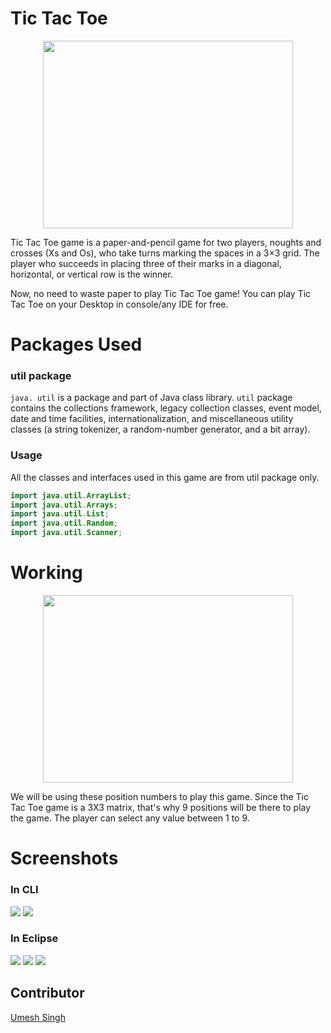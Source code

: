 # Tic Tac Toe

<p align="center">
<img width=400 height=300 src="https://github.com/Umesh-01/Hacking-Scripts/blob/patch-4/Java/Tic-Tac-Toe/Images/Tic_Tac_Toe.png">
</p>

Tic Tac Toe game is a paper-and-pencil game for two players, noughts and crosses (Xs and Os), who take turns marking the spaces in a 3×3 grid. 
The player who succeeds in placing three of their marks in a diagonal, horizontal, or vertical row is the winner.

Now, no need to waste paper to play Tic Tac Toe game! You can play Tic Tac Toe on your Desktop in console/any IDE for free.

# Packages Used
### util package
`java. util` is a package and part of Java class library.
`util` package contains the collections framework, legacy collection classes, event model, date and time facilities, internationalization, and miscellaneous utility classes (a string tokenizer, a random-number generator, and a bit array). 

### Usage
All the classes and interfaces used in this game are from util package only.
```java
import java.util.ArrayList;
import java.util.Arrays;
import java.util.List;
import java.util.Random;
import java.util.Scanner;
```

# Working
<p align="center">
<img width=400 height=300 src="https://github.com/Umesh-01/Hacking-Scripts/blob/patch-4/Java/Tic-Tac-Toe/Images/tic%20tac%20toe%20positions.png">
</p>

We will be using these position numbers to play this game. Since the Tic Tac Toe game is a 3X3 matrix, that's why 9 positions will be there to play the game. The player can select any value between 1 to 9.

# Screenshots

### In CLI

<img src="https://github.com/Umesh-01/Hacking-Scripts/blob/patch-4/Java/Tic-Tac-Toe/Images/tic4.png">

<img src="https://github.com/Umesh-01/Hacking-Scripts/blob/patch-4/Java/Tic-Tac-Toe/Images/tic5.png">

### In Eclipse

<img src="https://github.com/Umesh-01/Hacking-Scripts/blob/patch-4/Java/Tic-Tac-Toe/Images/tic1.png">

<img src="https://github.com/Umesh-01/Hacking-Scripts/blob/patch-4/Java/Tic-Tac-Toe/Images/tic2.png">

<img src="https://github.com/Umesh-01/Hacking-Scripts/blob/patch-4/Java/Tic-Tac-Toe/Images/tic3.png">

## Contributor

<a href="https://github.com/Umesh-01">Umesh Singh</a>
